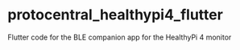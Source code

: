 # protocentral_healthypi4_flutter
Flutter code for the BLE companion app for the HealthyPi 4 monitor
